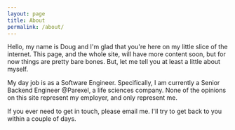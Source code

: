 ```yaml
---
layout: page
title: About
permalink: /about/
---
```


Hello, my name is Doug and I'm glad that you're here on my little slice of the internet. This page, and the whole site, will have more content soon, but for now things are pretty bare bones. But, let me tell you at least a little about myself.

My day job is as a Software Engineer. Specifically, I am currently a Senior Backend Engineer @Parexel, a life sciences company. None of the opinions on this site represent my employer, and only represent me.

If you ever need to get in touch, please email me. I'll try to get back to you within a couple of days.
